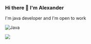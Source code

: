 ### Hi there 👋 I'm Alexander 
I'm java developer and I'm open to work

![Java](https://img.shields.io/badge/java-%23ED8B00.svg?style=for-the-badge&logo=java&logoColor=white)

![](http://github-profile-summary-cards.vercel.app/api/cards/stats?username=NortinPowers&theme=github_dark)

<!--
**NortinPowers/NortinPowers** is a ✨ _special_ ✨ repository because its `README.md` (this file) appears on your GitHub profile.

Here are some ideas to get you started:

- 🔭 I’m currently working on ...
- 🌱 I’m currently learning ...
- 👯 I’m looking to collaborate on ...
- 🤔 I’m looking for help with ...
- 💬 Ask me about ...
- 📫 How to reach me: ...
- 😄 Pronouns: ...
- ⚡ Fun fact: ...
-->
